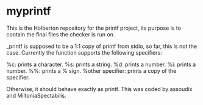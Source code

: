 # myprintf
This is the Holberton repository for the printf project, its purpose is to contain the final files the checker is run on.

_printf is supposed to be a 1:1 copy of printf from stdio, so far, this is not the case. Currently the function supports the following specifiers:

%c: prints a character.
%s: prints a string.
%d: prints a number.
%i: prints a number.
%%: prints a % sign.
%other specifier: prints a copy of the specifier.

Otherwise, it should behave exactly as printf.
This was coded by assoudix and MiltoniaSpectabilis.
